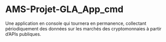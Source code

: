 # AMS-Projet-GLA_App_cmd
Une application en console qui tournera en permanence, collectant périodiquement des données sur les marchés des cryptomonnaies à partir d’APIs publiques.
